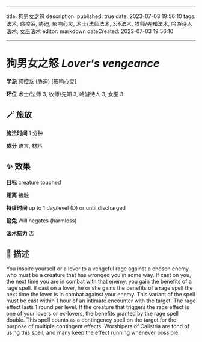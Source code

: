 
---
title: 狗男女之怒
description: 
published: true
date: 2023-07-03 19:56:10
tags: 法术, 惑控系, 胁迫, 影响心灵, 术士/法师法术, 3环法术, 牧师/先知法术, 吟游诗人法术, 女巫法术
editor: markdown
dateCreated: 2023-07-03 19:56:10

---

# **狗男女之怒** *Lover's vengeance*

**学派** 惑控系 (胁迫) \[影响心灵\] 

**环位** 术士/法师 3, 牧师/先知 3, 吟游诗人 3, 女巫 3

## 🪄 施放

**施法时间** 1 分钟

**成分** 语言, 材料

## ✨ 效果 

**目标** creature touched 

**距离** 接触  

**持续时间** up to 1 day/level (D) or until discharged 

**豁免** Will negates (harmless)

**法术抗力** 否

## 📖 描述

You inspire yourself or a lover to a vengeful rage against a chosen enemy, who must be a creature that has wronged you in some way. If cast on you, the next time you are in combat with that enemy, you gain the benefits of a rage spell. If cast on a lover, he or she gains the benefits of a rage spell the next time the lover is in combat against your enemy. This variant of the spell must be cast within 1 hour of an intimate encounter with the target. The rage effect lasts 1 round per level. If the creature that triggers the rage effect is one of your lovers or ex-lovers, the benefits granted by the rage spell double. This spell counts as a contingency spell on the target for the purpose of multiple contingent effects. Worshipers of Calistria are fond of using this spell, and many keep the effect running whenever possible.
    